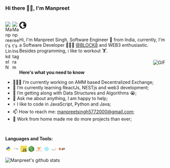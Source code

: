 ### Hi there 👋🏽, I'm Manpreet

<br/>

<a href="https://www.linkedin.com/in/manpreet-singh-901269157/">
  <img align="left" alt="Manpreet's LinkdeIN" width="22px" src="https://cdn.jsdelivr.net/npm/simple-icons@v3/icons/linkedin.svg" />
</a>
<a href="https://www.instagram.com/manpreet_1578/">
  <img align="left" alt="Manpreet's Instagram" width="22px" src="https://cdn.jsdelivr.net/npm/simple-icons@v3/icons/instagram.svg" />
</a>
<a href="https://manpreet2000.github.io/manpreet.github.io/">
  <img align="left" alt="Website" width="22px" src="https://raw.githubusercontent.com/iconic/open-iconic/master/svg/globe.svg"" />
</a>
<br/>
<br/>

Hi, I'm Manpreet Singh, Software Engineer 🚀 from India, currently, I'm a Software Developer 🙍🏽‍♂️ [@BLOCK8](https://www.block8.com/) and WEB3 enthusiastic. Besides programming, i like to workout 🏋️.

 <img align="right" alt="GIF" src="https://media.giphy.com/media/U7gTVK2ch30xsUskCL/giphy.gif" />
 
 <br/>
 
 **Here's what you need to know**

- 👨🏽‍💻 I’m currently working on AMM based Decentralized Exchange;
- 🌱 I’m currently learning ReactJs, NESTjs and web3 development; 
- 🤔 I’m getting along with Data Structures and Algorithms 😭;
- 💬 Ask me about anything, I am happy to help;
- ⚡️  I like to code in JavaScript, Python and Java;
- 📫 How to reach me: manpreetsingh5772000@gmail.com;
- 💼 Work from home made me do more projects than ever;

<br/>

**Languages and Tools:**  

<code><img height="20" src="https://raw.githubusercontent.com/github/explore/80688e429a7d4ef2fca1e82350fe8e3517d3494d/topics/python/python.png"></code>
<code><img height="20" src="https://raw.githubusercontent.com/github/explore/80688e429a7d4ef2fca1e82350fe8e3517d3494d/topics/java/java.png"></code>
<code><img height="20" src="https://raw.githubusercontent.com/github/explore/80688e429a7d4ef2fca1e82350fe8e3517d3494d/topics/javascript/javascript.png"></code>
<code><img height="20" src="https://raw.githubusercontent.com/github/explore/80688e429a7d4ef2fca1e82350fe8e3517d3494d/topics/nodejs/nodejs.png"></code>
<code><img height="20" src="https://raw.githubusercontent.com/github/explore/80688e429a7d4ef2fca1e82350fe8e3517d3494d/topics/tensorflow/tensorflow.png"></code>
<code><img height="20" src="https://raw.githubusercontent.com/github/explore/80688e429a7d4ef2fca1e82350fe8e3517d3494d/topics/react/react.png"></code>
<code><img height="20" src="https://raw.githubusercontent.com/github/explore/80688e429a7d4ef2fca1e82350fe8e3517d3494d/topics/mysql/mysql.png"></code>
<code><img height="20" src="https://raw.githubusercontent.com/github/explore/80688e429a7d4ef2fca1e82350fe8e3517d3494d/topics/git/git.png"></code>

![Manpreet's github stats](https://github-readme-stats.vercel.app/api?username=manpreet2000&show_icons=true&hide_border=true&theme=radical)
